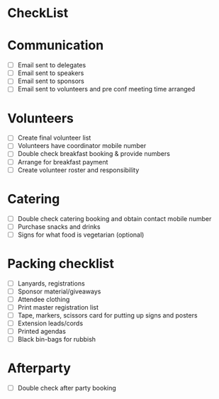 # CheckList

# Communication

- [ ] Email sent to delegates
- [ ] Email sent to speakers
- [ ] Email sent to sponsors
- [ ] Email sent to volunteers and pre conf meeting time arranged

# Volunteers

- [ ] Create final volunteer list
- [ ] Volunteers have coordinator mobile number
- [ ] Double check breakfast booking & provide numbers
- [ ] Arrange for breakfast payment
- [ ] Create volunteer roster and responsibility

# Catering
- [ ] Double check catering booking and obtain contact mobile number
- [ ] Purchase snacks and drinks
- [ ] Signs for what food is vegetarian (optional)

# Packing checklist

- [ ] Lanyards, registrations
- [ ] Sponsor material/giveaways
- [ ] Attendee clothing
- [ ] Print master registration list
- [ ] Tape, markers, scissors card for putting up signs and posters
- [ ] Extension leads/cords
- [ ] Printed agendas
- [ ] Black bin-bags for rubbish

# Afterparty

- [ ] Double check after party booking